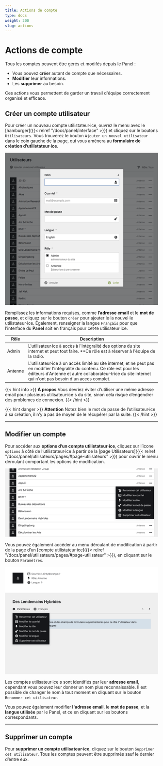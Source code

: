 ```yaml
---
title: Actions de compte
type: docs
weight: 200
slug: actions
---
```


# Actions de compte

Tous les comptes peuvent être gérés et modifés depuis le Panel :
- Vous pouvez **créer** autant de compte que nécessaires.
- **Modifier** leur informations.
- Les **supprimer** au besoin.

Ces actions vous permettent de garder un travail d'équipe correctement organisé et efficace.

## Créer un compte utilisateur

Pour créer un nouveau compte utilistateur·ice, ouvrez le menu avec le [hamburger]({{< relref "/docs/panel/interface" >}}) et cliquez sur le boutons ````Utilisateurs````. Vous trouverez le bouton ````Ajouter un nouvel utilisateur```` dans le coin gauche de la page, qui vous amènera au **formulaire de création d’utilistateur·ice**.

![formulaire de création d’utilisateur](newuser.png)

Remplissez les informations requises, comme **l’adresse email** et le **mot de passe**, et cliquez sur le bouton ````créer```` pour ajouter le·la nouvel·le utilistateur·ice. Également, renseigner la langue ````Français```` pour que l’interface du **Panel** soit en français pour cet·te utilisateur·ice.

| Rôle | Description |
|------|-------------|
| Admin | L'utilisateur·ice à accès à l'intégralité des options du site internet et peut tout faire. **Ce rôle est à réserver à l'équipe de la radio. |
| Antenne | L'utilisateur·ice à un accès limité au site internet, et ne peut pas en modifier l'intégralité du contenu. Ce rôle est pour les éditeurs d'Antenne et autre collaborateur·trice du site internet qui n'ont pas besoin d'un accès complet. |

{{< hint info >}}
**À propos**
Vous devriez éviter d'utiliser une même adresse email pour plusieurs utilisateur·ice·s du site, sinon cela risque d’engendrer des problèmes de connexion.
{{< /hint >}}

{{< hint danger >}}
**Attention**
Notez bien le mot de passe de l’utilisateur·ice à sa création, il n’y a pas de moyen de le récupérer par la suite.
{{< /hint >}}

****

## Modifier un compte

Pour accéder aux **options d’un compte utilistateur·ice**, cliquez sur l’icone ````options```` à côté de l’utilistateur·ice à partir de la [page Utilisateurs]({{< relref "/docs/panel/utilisateurs/pages/#page-utilisateurs" >}}) pour ouvrir le menu déroulant comportant les options de modification.

![Option de compte à partir de la page Utilisateurs](usersoptions.png)

Vous pouvez également accéder au menu déroulant de modification à partir de la page d’un [compte utilistateur·ice]({{< relref "/docs/panel/utilisateurs/pages/#page-utilisateur" >}}), en cliquant sur le bouton ````Paramètres````.

![Option de compte à partir de la page Utilisateur](useroptions.png)

Les comptes utilisateur·ice·s sont identifiés par leur **adresse email**, cependant vous pouvez leur donner un nom plus reconnaissable. Il est possible de changer le nom à tout moment en cliquant sur le bouton ````Renommer cet utilisateur````.

Vous pouvez également modifier **l'adresse email**, le **mot de passe**, et la **langue utilisée** par le Panel, et ce en cliquant sur les boutons correspondants.

****

## Supprimer un compte

Pour **supprimer un compte utilisateur·ice**, cliquez sur le bouton ````Supprimer cet utilisateur````. Tous les comptes peuvent être supprimés sauf le dernier d’entre eux.
